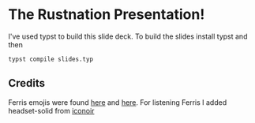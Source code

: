 # The Rustnation Presentation!

I've used typst to build this slide deck. To build the slides install typst
and then 

```
typst compile slides.typ
```

## Credits

Ferris emojis were found [here](https://github.com/jdrouet/ferris-emoji) and [here](https://rustacean.net/).
For listening Ferris I added headset-solid from [iconoir](https://iconoir.com/)
